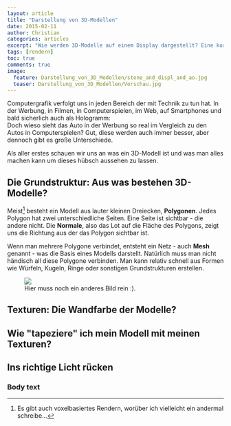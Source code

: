 ```yaml
---
layout: article
title: "Darstellung von 3D-Modellen"
date: 2015-02-11
author: Christian
categories: articles
excerpt: "Wie werden 3D-Modelle auf einem Display dargestellt? Eine kurze Einführung in die Computergrafik."
tags: [rendern]
toc: true
comments: true
image:
  feature: Darstellung_von_3D_Modellen/stone_and_displ_and_ao.jpg
  teaser: Darstellung_von_3D_Modellen/Vorschau.jpg
---
```


Computergrafik verfolgt uns in jeden Bereich der mit Technik zu tun hat. In der Werbung, in Filmen, in Computerspielen, im Web, auf Smartphones und bald sicherlich auch als Hologramm:  
Doch wieso sieht das Auto in der Werbung so real im Vergleich zu den Autos in Computerspielen?  Gut, diese werden auch immer besser, aber dennoch gibt es große Unterschiede.

Als aller erstes schauen wir uns an was ein 3D-Modell ist und was man alles machen kann um dieses hübsch aussehen zu lassen.

## **Die Grundstruktur**: Aus was bestehen 3D-Modelle?

Meist[^footnote] besteht ein Modell aus lauter kleinen Dreiecken, **Polygonen**. Jedes Polygon hat zwei unterschiedliche Seiten. Eine Seite ist sichtbar - die andere nicht. Die **Normale**, also das Lot auf die Fläche des Polygons, zeigt uns die Richtung aus der das Polygon sichtbar ist.

[^footnote]: Es gibt auch voxelbasiertes Rendern, worüber ich vielleicht ein andermal schreibe...

Wenn man mehrere Polygone verbindet, entsteht ein Netz - auch **Mesh** genannt - was die Basis eines Modells darstellt. Natürlich muss man nicht händisch all diese Polygone verbinden. Man kann relativ schnell aus Formen wie Würfeln, Kugeln, Ringe oder sonstigen Grundstrukturen erstellen.

<figure>
	<img src="{{ site.url }}/images/Darstellung_von_3D_Modellen/stone_and_displ_and_ao.jpg">
	<figcaption>Hier muss noch ein anderes Bild rein :).</figcaption>
</figure>

## **Texturen**: Die Wandfarbe der Modelle?

## Wie "tapeziere" ich mein Modell mit meinen Texturen?

## Ins richtige Licht rücken

### Body text
